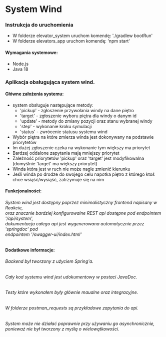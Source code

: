 # System Wind

<h3>Instrukcja do uruchomienia</h3>
<ul>
    <li>W folderze elevator_system uruchom komendę: './gradlew bootRun'</li>
    <li>W folderze elevators_app uruchom komendę: 'npm start'</li>
</ul>

<h4>Wymagania systemowe:</h4>
<ul>
    <li>Node.js</li>
    <li>Java 18</li>
</ul>

<h3>Aplikacja obsługująca system wind.</h3>
<h4>Główne założenia systemu:</h4>
<ul>
    <li>system obsługuje następujące metody:
        <ul>
            <li>'pickup' - zgłoszenie przywołania windy na dane piętro</li>
            <li>'target' - zgłoszenie wyboru piętra dla windy o danym id</li>
            <li>'update' - metody do zmiany pozycji oraz stanu wybranej windy</li>
            <li>'step' - wykonanie kroku symulacji</li>
            <li>'status' - zwrócenie statusu systemu wind</li>
        </ul>
    </li>
    <li>Wybór piętra na które zmierza winda jest dokonywany na podstawie priorytetów</li>
    <li>Im dużej zgłoszenie czeka na wykonanie tym większy ma priorytet</li>
    <li>Bardzej oddalone zapytania mają mniejszy priorytet</li>
    <li>Zależność priorytetów 'pickup' oraz 'target' jest 
        modyfikowalna (domyślnie 'target' ma większy priorytet)</li>
    <li>Winda która jest w ruch nie może nagle zmienić kierunku</li>
    <li>Jeśli winda po drodze do swojego celu napotka piętro z 
        którego ktoś chce wsiąść/wysiąść, zatrzymuje się na nim</li>
</ul>

<h4>Funkcjonalności:</h4>
<h6>System wind jest dostępny poprzez minimalistyczny 
    frontend napisany w Reakcie, </br> 
    oraz znacznie bardziej konfigurowalne 
    REST api dostępne pod endpointem '/api/system', </br>
    dokumentacja całego 
    api jest wygenerowana automatycznie przez 'springdoc' pod </br>
    endpointem '/swagger-ui/index.html'</h6>

<h4>Dodatkowe informacje:</h4>
<h6>Backend był tworzony z użyciem Spring'a.</h6>
<h6>Cały kod systemu wind jest udokumentowy w 
    postaci JavaDoc.</h6>
<h6>Testy które wykonałem były głównie maualne oraz integracyjne.</h6>
<h6>W folderze postman_requests są przykładowe zapytania do api.</h6>
<h6>System może nie działać poprawnie przy używaniu go asynchronicznie, </br>
ponieważ nie był tworzony z myślą o wielowątkowości.</h6>